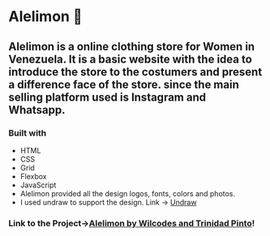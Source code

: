 # Alelimon 🍋

## Alelimon is a online clothing store for Women in Venezuela. It is a basic website with the idea to introduce the store to the costumers and present a difference face of the store. since the main selling platform used is Instagram and Whatsapp.

### Built with
- HTML
- CSS
- Grid 
- Flexbox
- JavaScript
- Alelimon provided all the design logos, fonts, colors and photos. 
- I used undraw to support the design. Link -> [Undraw](https://undraw.co/)

### Link to the Project->[Alelimon by Wilcodes and Trinidad Pinto](https://awesome-mcclintock-6a9ec4.netlify.app)!

